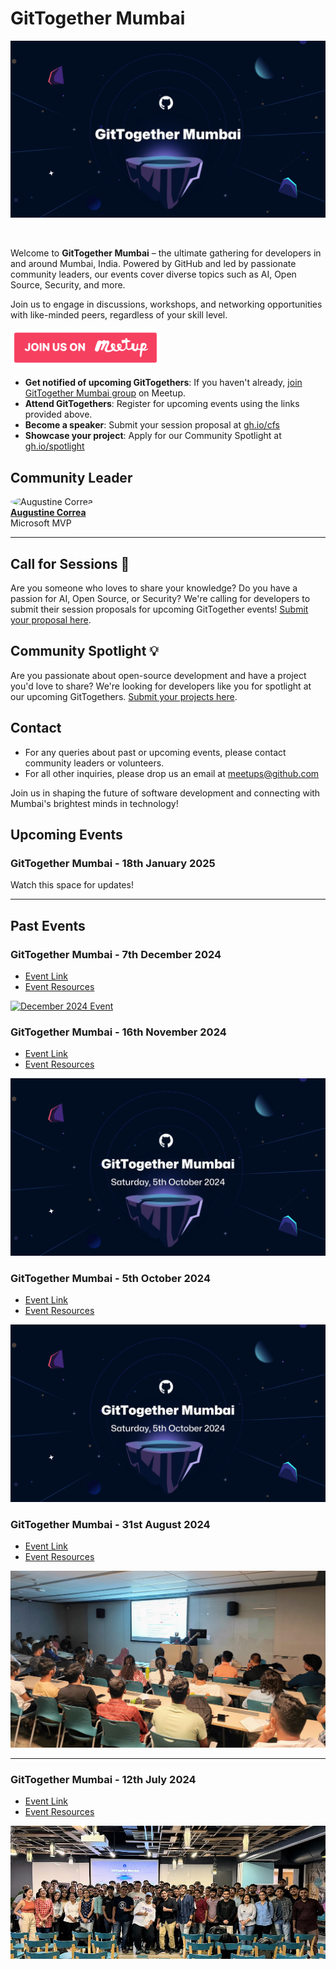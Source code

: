 # GitTogether Mumbai

[![image](/assets/cover-image.png)](https://www.meetup.com/gittogether-mumbai)

<br>

Welcome to **GitTogether Mumbai** – the ultimate gathering for developers in and around Mumbai, India. Powered by GitHub and led by passionate community leaders, our events cover diverse topics such as AI, Open Source, Security, and more.

Join us to engage in discussions, workshops, and networking opportunities with like-minded peers, regardless of your skill level.

[![Meetup Button](/assets/meetup-button.png)](https://www.meetup.com/gittogether-mumbai)

- **Get notified of upcoming GitTogethers**: If you haven't already, [join GitTogether Mumbai group](https://www.meetup.com/gittogether-mumbai) on Meetup.
- **Attend GitTogethers**: Register for upcoming events using the links provided above.
- **Become a speaker**: Submit your session proposal at [gh.io/cfs](https://gh.io/cfs)
- **Showcase your project**: Apply for our Community Spotlight at [gh.io/spotlight](https://gh.io/spotlight)

## Community Leader

<img src="https://github.com/indcoder.png" width="80" height="80" style="border-radius: 50%;" alt="Augustine Correa"><br>**[Augustine Correa](https://github.com/indcoder)**<br>Microsoft MVP

-------------

## Call for Sessions 📢

Are you someone who loves to share your knowledge? Do you have a passion for AI, Open Source, or Security? We're calling for developers to submit their session proposals for upcoming GitTogether events! [Submit your proposal here](https://gh.io/cfs).

## Community Spotlight 💡

Are you passionate about open-source development and have a project you'd love to share? We're looking for developers like you for spotlight at our upcoming GitTogethers. [Submit your projects here](https://gh.io/spotlight).

## Contact

- For any queries about past or upcoming events, please contact community leaders or volunteers.
- For all other inquiries, please drop us an email at meetups@github.com

Join us in shaping the future of software development and connecting with Mumbai's brightest minds in technology!

## Upcoming Events

### GitTogether Mumbai - 18th January 2025

Watch this space for updates!

-------------

## Past Events

### GitTogether Mumbai - 7th December 2024

- [Event Link](https://www.meetup.com/gittogether-mumbai/events/304678912/)
- [Event Resources](./GitTogether%20Mumbai%202024-12-07)

[![December 2024 Event](/assets/2024-12-07.jpg)](https://www.meetup.com/gittogether-mumbai/events/304678912/)

### GitTogether Mumbai - 16th November 2024

- [Event Link](https://www.meetup.com/gittogether-mumbai/events/304195856)
- [Event Resources](./GitTogether%20Mumbai%202024-11-16)

[![September 2024 Event](/assets/2024-10-05.png)](https://www.meetup.com/gittogether-mumbai/events/303564188/)

### GitTogether Mumbai - 5th October 2024

- [Event Link](https://www.meetup.com/gittogether-mumbai/events/303564188/)
- [Event Resources](./GitTogether%20Mumbai%202024-10-05)

[![September 2024 Event](/assets/2024-10-05.png)](https://www.meetup.com/gittogether-mumbai/events/303564188/)

### GitTogether Mumbai - 31st August 2024

- [Event Link](https://www.meetup.com/gittogether-mumbai/events/302784700/)
- [Event Resources](./GitTogether%20Mumbai%202024-08-31)

[![August 2024 Event](/assets/2024-08-31.jpg)](https://www.meetup.com/gittogether-mumbai/events/302784700/)

-------------

### GitTogether Mumbai - 12th July 2024

- [Event Link](https://www.meetup.com/gittogether-mumbai/events/301833510/)
- [Event Resources](./GitTogether%20Mumbai%202024-07-12)

[![July 2024 Event](/assets/2024-07-12.jpg)](https://www.meetup.com/gittogether-mumbai/events/301833510/)
